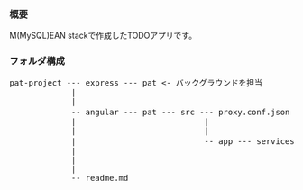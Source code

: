 ### 概要

M(MySQL)EAN stackで作成したTODOアプリです。


### フォルダ構成

<pre>
pat-project --- express --- pat <- バックグラウンドを担当
             |
             |
             -- angular --- pat --- src --- proxy.conf.json <- プロキシの設定。/アクセス時にExpressにもリクエストが飛ぶようにしてある
             |                           |
             |                           |
             |                           -- app --- services --- api ... <- プロキシ経由後のリクエストとかを設定
             |
             |
             |
             -- readme.md
</pre>
